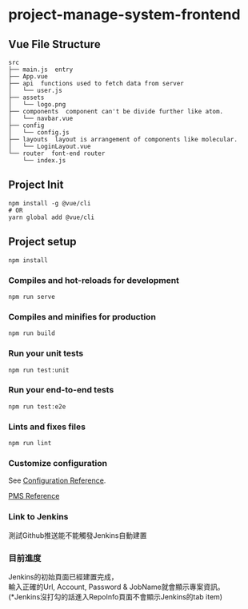 # project-manage-system-frontend

## Vue File Structure
```
src
├── main.js  entry
├── App.vue
├── api  functions used to fetch data from server
│   └── user.js
├── assets
│   └── logo.png
├── components  component can't be divide further like atom.
│   └── navbar.vue
├── config
│   └── config.js
├── layouts  layout is arrangement of components like molecular.
│   └── LoginLayout.vue
└── router  font-end router
    └── index.js

```

## Project Init
```
npm install -g @vue/cli
# OR
yarn global add @vue/cli
```

## Project setup
```
npm install
```

### Compiles and hot-reloads for development
```
npm run serve
```

### Compiles and minifies for production
```
npm run build
```

### Run your unit tests
```
npm run test:unit
```

### Run your end-to-end tests
```
npm run test:e2e
```

### Lints and fixes files
```
npm run lint
```

### Customize configuration
See [Configuration Reference](https://cli.vuejs.org/config/).

[PMS Reference](https://hackmd.io/@41KHVuJJS4qf99aDIZ_dbg/H1_J_uzKw/edit)


### Link to Jenkins

測試Github推送能不能觸發Jenkins自動建置

### 目前進度

Jenkins的初始頁面已經建置完成，  
輸入正確的Url, Account, Password & JobName就會顯示專案資訊。  
(*Jenkins沒打勾的話進入RepoInfo頁面不會顯示Jenkins的tab item)

